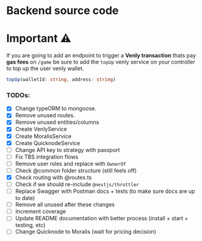 # Backend source code

# Important ⚠

If you are going to add an endpoint to trigger a **Venly transaction** thats pay **gas fees** on `/game` be sure to add the `topUp` venly service on your controller to top up the user venly wallet.

```typescript
topUp(walletId: string, address: string)
```

### TODOs:

- [x] Change typeORM to mongoose.
- [x] Remove unused routes.
- [x] Remove unused entities/columns
- [x] Create VenlyService
- [x] Create MoralisService
- [x] Create QuicknodeService
- [ ] Change API key to strategy with passport
- [ ] Fix TBS integration flows
- [ ] Remove user roles and replace with `OwnerOf`
- [ ] Check @common folder structure (still feels off)
- [x] Check routing with @routes.ts
- [ ] Check if we should re-include `@nestjs/throttler`
- [ ] Replace Swagger with Postman docs + tests (to make sure docs are up to date)
- [ ] Remove all unused after these changes
- [ ] Increment coverage
- [ ] Update README documentation with better process (install + start + testing, etc)
- [ ] Change Quicknode to Moralis (wait for pricing decision)
